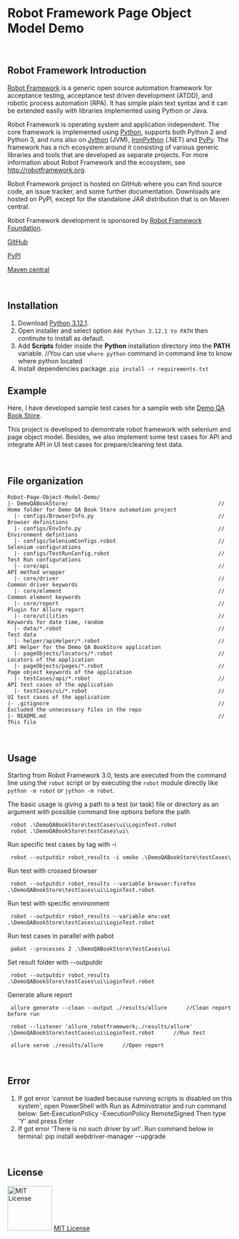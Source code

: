 # Robot Framework Page Object Model Demo

<br>

## Robot Framework Introduction

[Robot Framework](http://robotframework.org) is a generic open source
automation framework for acceptance testing, acceptance test driven
development (ATDD), and robotic process automation (RPA). It has simple plain
text syntax and it can be extended easily with libraries implemented using
Python or Java.

Robot Framework is operating system and application independent. The core
framework is implemented using [Python](http://python.org), supports both
Python 2 and Python 3, and runs also on [Jython](http://jython.org) (JVM),
[IronPython](http://ironpython.net) (.NET) and [PyPy](http://pypy.org).
The framework has a rich ecosystem around it consisting of various generic
libraries and tools that are developed as separate projects. For more
information about Robot Framework and the ecosystem, see
http://robotframework.org.

Robot Framework project is hosted on GitHub where you can find source code,
an issue tracker, and some further documentation. Downloads are hosted on PyPI, except
for the standalone JAR distribution that is on Maven central.

Robot Framework development is sponsored by [Robot Framework Foundation](http://robotframework.org/foundation).

[GitHub](https://github.com/robotframework/robotframework)

[PyPI](https://pypi.python.org/pypi/robotframework)

[Maven central](http://search.maven.org/#search%7Cga%7C1%7Ca%3Arobotframework)

<br>

## Installation

1. Download [Python 3.12.1](https://www.python.org/downloads/release/python-3121/ "Python 3.12.1").
2. Open installer and select option `Add Python 3.12.1 to PATH` then continute to install as default.
3. Add **Scripts** folder inside the **Python** installation directory into the **PATH** variable.       //You can use `where python` command in command line to know where python located
4. Install dependencies package.
    `pip install -r requirements.txt`


## Example

Here, I have developed sample test cases for a sample web site [Demo QA Book Store](https://demoqa.com/books).

This project is developed to demontrate robot framework with selenium and page object model. Besides, we also implement some test cases for API and integrate API in UI test cases for prepare/cleaning test data.

<br>

## File organization
```
Robot-Page-Object-Model-Demo/
|- DemoQABookStore/                                               // Home folder for Demo QA Book Store automation project
  |- configs/BrowserInfo.py                                       // Browser definitions
  |- configs/EnvInfo.py                                           // Environment defintions
  |- configs/SeleniumConfigs.robot                                // Selenium configurations
  |- configs/TestRunConfig.robot                                  // Test Run configurations
  |- core/api                                                     // API method wrapper
  |- core/driver                                                  // Common driver keywords
  |- core/element                                                 // Common element keywords
  |- core/report                                                  // Plugin for Allure report
  |- core/utilities                                               // Keywords for date time, random
  |- data/*.robot                                                 // Test data
  |- helper/apiHelper/*.robot                                     // API Helper for the Demo QA BookStore application
  |- pageObjects/locators/*.robot                                 // Locators of the application
  |- pageObjects/pages/*.robot                                    // Page object keywords of the application
  |- testCases/api/*.robot                                        // API test cases of the application
  |- testCases/ui/*.robot                                         // UI test cases of the application
|- .gitignore                                                     // Excluded the unnecessary files in the repo
|- README.md                                                      // This file
```
<br>

## Usage

Starting from Robot Framework 3.0, tests are executed from the command line
using the ``robot`` script or by executing the ``robot`` module directly
like ``python -m robot`` or ``jython -m robot``.

The basic usage is giving a path to a test (or task) file or directory as an
argument with possible command line options before the path

     robot .\DemoQABookStore\testCases\ui\LoginTest.robot
     robot .\DemoQABookStore\testCases\ui\

Run specific test cases by tag with -i

     robot --outputdir robot_results -i smoke .\DemoQABookStore\testCases\

Run test with crossed browser

     robot --outputdir robot_results --variable browser:firefox  .\DemoQABookStore\testCases\ui\LoginTest.robot

Run test with specific environment

     robot --outputdir robot_results --variable env:uat  .\DemoQABookStore\testCases\ui\LoginTest.robot  

Run test cases in parallel with pabot

     pabot --processes 2 .\DemoQABookStore\testCases\ui

Set result folder with --outputdir

     robot --outputdir robot_results .\DemoQABookStore\testCases\ui\LoginTest.robot

Generate allure report

     allure generate --clean --output ./results/allure      //Clean report before run

     robot --listener 'allure_robotframework;./results/allure' .\DemoQABookStore\testCases\ui\LoginTest.robot      //Run test

     allure serve ./results/allure      //Open report
     

<br>

## Error

1. If got error 'cannot be loaded because running scripts is disabled on this system', open PowerShell with Run as Administrator and run command below:
     Set-ExecutionPolicy -ExecutionPolicy RemoteSigned
Then type 'Y' and press Enter
2. If got error 'There is no such driver by url'. Run command below in terminal:
     pip install webdriver-manager --upgrade

<br>

## License
<img src="https://upload.wikimedia.org/wikipedia/commons/thumb/0/0b/License_icon-mit-2.svg/2000px-License_icon-mit-2.svg.png" alt="MIT License" width="100" height="100"/> [MIT License](https://opensource.org/licenses/MIT)


